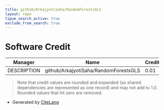 ```yaml
---
title: github/ArkajyotiSaha/RandomForestsGLS
layout: repo
tipue_search_active: true
exclude_from_search: true
---
```

# Software Credit

|Manager|Name|Credit|
|-------|----|------|
|DESCRIPTION|github/ArkajyotiSaha/RandomForestsGLS|0.01|


> Note that credit values are rounded and expanded (so shared dependencies are represented as one record) and may not add to 1.0. Rounded values that hit zero are removed.


- Generated by [CiteLang](https://github.com/vsoch/citelang)
